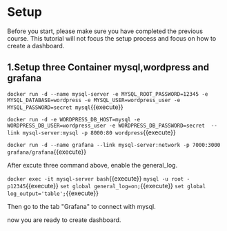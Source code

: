 # Setup
Before you start, please make sure you have completed the previous course. This tutorial will not focus the setup process and focus on how to create a dashboard.

## 1.Setup three Container mysql,wordpress and grafana

`docker run -d --name mysql-server -e MYSQL_ROOT_PASSWORD=12345 -e MYSQL_DATABASE=wordpress -e MYSQL_USER=wordpress_user -e MYSQL_PASSWORD=secret mysql`{{execute}}

`docker run -d -e WORDPRESS_DB_HOST=mysql -e WORDPRESS_DB_USER=wordpress_user -e WORDPRESS_DB_PASSWORD=secret  --link mysql-server:mysql -p 8000:80 wordpress`{{execute}}

`docker run -d --name grafana --link mysql-server:network -p 7000:3000 grafana/grafana`{{execute}}

After excute three command above, enable the general_log.

`docker exec -it mysql-server bash`{{execute}}
`mysql -u root -p12345`{{execute}}
`set global general_log=on;`{{execute}}
`set global log_output='table';`{{execute}}

Then go to the tab "Grafana" to connect with mysql.

now you are ready to create dashboard.
